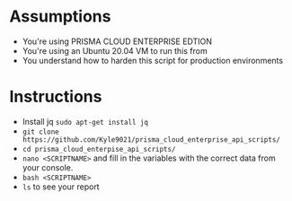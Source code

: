 # Assumptions

* You're using PRISMA CLOUD ENTERPRISE EDTION
* You're using an Ubuntu 20.04 VM to run this from
* You understand how to harden this script for production environments

# Instructions

* Install jq `sudo apt-get install jq`
* `git clone https://github.com/Kyle9021/prisma_cloud_enterprise_api_scripts/`
* `cd prisma_cloud_enterpise_api_scripts/`
*  `nano <SCRIPTNAME>` and fill in the variables with the correct data from your console. 
*  `bash <SCRIPTNAME>`
*  `ls` to see your report
